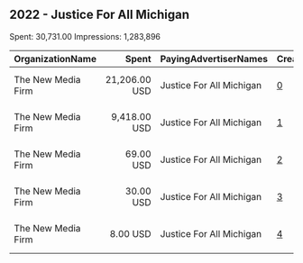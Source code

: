 ## 2022 - Justice For All Michigan 
Spent: 30,731.00
Impressions: 1,283,896

|OrganizationName|Spent|PayingAdvertiserNames|CreativeUrls|Impressions|Genders|AgeBrackets|CountryCodes|BillingAddresses|CandidateBallotInformation|
|:---|---:|:---|:---|---:|:---|:---|:---|:---|:---|
|The New Media Firm|21,206.00 USD|Justice For All Michigan|[0](https://www.snap.com/political-ads/asset/e68a58cda7d045230c6973b92c50dcb3634182bf262a0e8c4d0b5442a5ab813a?mediaType=mp4)|890,080||18+|united states|"1730 Rhode Island Ave, NW Ste 213,Washington,20036,US"|Justice for All Michigan|
|The New Media Firm|9,418.00 USD|Justice For All Michigan|[1](https://www.snap.com/political-ads/asset/11eb140e9681bd96570a0b99cd9949d3731e312c2723c8bec1e124c6c6bb2468?mediaType=mp4)|388,844||18+|united states|"1730 Rhode Island Ave, NW Ste 213,Washington,20036,US"|Justice for All Michigan|
|The New Media Firm|69.00 USD|Justice For All Michigan|[2](https://www.snap.com/political-ads/asset/daf17b57bddef28b1cbc7e41fc9320f829d1433d1dcab11332fc84d9807257ac?mediaType=mp4)|3,169||18+|united states|"1730 Rhode Island Ave, NW Ste 213,Washington,20036,US"|Justice for All Michigan|
|The New Media Firm|30.00 USD|Justice For All Michigan|[3](https://www.snap.com/political-ads/asset/8d58c27ebe9a60b4d5e3482aad173ab9b93cc9394f36250302ba7ba7722cad25?mediaType=mp4)|1,436||18+|united states|"1730 Rhode Island Ave, NW Ste 213,Washington,20036,US"|Justice for All Michigan|
|The New Media Firm|8.00 USD|Justice For All Michigan|[4](https://www.snap.com/political-ads/asset/c81440b0c07f82d0e3b0315f4fa520a21c4cc3f40808460ed4ebf7f13f3e0a7b?mediaType=mp4)|367||18+|united states|"1730 Rhode Island Ave, NW Ste 213,Washington,20036,US"|Justice for All Michigan|
